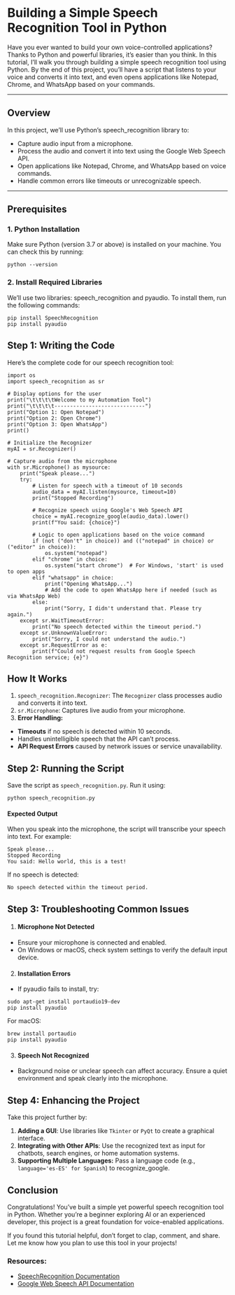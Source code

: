 # Building a Simple Speech Recognition Tool in Python

Have you ever wanted to build your own voice-controlled applications? Thanks to Python and powerful libraries, it’s easier than you think. In this tutorial, I’ll walk you through building a simple speech recognition tool using Python. By the end of this project, you’ll have a script that listens to your voice and converts it into text, and even opens applications like Notepad, Chrome, and WhatsApp based on your commands.

---

## Overview

In this project, we’ll use Python’s speech_recognition library to:

- Capture audio input from a microphone.
- Process the audio and convert it into text using the Google Web Speech API.
- Open applications like Notepad, Chrome, and WhatsApp based on voice commands.
- Handle common errors like timeouts or unrecognizable speech.

---

## Prerequisites

### 1. Python Installation
Make sure Python (version 3.7 or above) is installed on your machine. You can check this by running:
```
python --version
```
### 2. Install Required Libraries
We’ll use two libraries: speech_recognition and pyaudio. To install them, run the following commands:

```
pip install SpeechRecognition
pip install pyaudio
```

## Step 1: Writing the Code
Here’s the complete code for our speech recognition tool:

```
import os
import speech_recognition as sr

# Display options for the user
print("\t\t\t\tWelcome to my Automation Tool")
print("\t\t\t\t-----------------------------")
print("Option 1: Open Notepad")
print("Option 2: Open Chrome")
print("Option 3: Open WhatsApp")
print()

# Initialize the Recognizer
myAI = sr.Recognizer()

# Capture audio from the microphone
with sr.Microphone() as mysource:
    print("Speak please...")
    try:
        # Listen for speech with a timeout of 10 seconds
        audio_data = myAI.listen(mysource, timeout=10)
        print("Stopped Recording")

        # Recognize speech using Google's Web Speech API
        choice = myAI.recognize_google(audio_data).lower()
        print(f"You said: {choice}")

        # Logic to open applications based on the voice command
        if (not ("don't" in choice)) and (("notepad" in choice) or ("editor" in choice)):
            os.system("notepad")
        elif "chrome" in choice:
            os.system("start chrome")  # For Windows, 'start' is used to open apps
        elif "whatsapp" in choice:
            print("Opening WhatsApp...")
            # Add the code to open WhatsApp here if needed (such as via WhatsApp Web)
        else:
            print("Sorry, I didn't understand that. Please try again.")
    except sr.WaitTimeoutError:
        print("No speech detected within the timeout period.")
    except sr.UnknownValueError:
        print("Sorry, I could not understand the audio.")
    except sr.RequestError as e:
        print(f"Could not request results from Google Speech Recognition service; {e}")

```
## How It Works
1. `speech_recognition.Recognizer`: The `Recognizer` class processes audio and converts it into text.
2. `sr.Microphone`: Captures live audio from your microphone.
3. **Error Handling:**
  - **Timeouts** if no speech is detected within 10 seconds.
  - Handles unintelligible speech that the API can’t process.
  - **API Request Errors** caused by network issues or service unavailability.
  
## Step 2: Running the Script
Save the script as `speech_recognition.py`.
Run it using:
```
python speech_recognition.py
```
#### Expected Output
When you speak into the microphone, the script will transcribe your speech into text. For example:

```
Speak please...
Stopped Recording
You said: Hello world, this is a test!
```
If no speech is detected:
```
No speech detected within the timeout period.
```
## Step 3: Troubleshooting Common Issues

1. #### Microphone Not Detected
- Ensure your microphone is connected and enabled.
- On Windows or macOS, check system settings to verify the default input device.
  
2. #### Installation Errors
- If pyaudio fails to install, try:
  
```
sudo apt-get install portaudio19-dev
pip install pyaudio
```
For macOS:
```
brew install portaudio
pip install pyaudio
```
3. #### Speech Not Recognized
- Background noise or unclear speech can affect accuracy. Ensure a quiet environment and speak clearly into the microphone.

## Step 4: Enhancing the Project
Take this project further by:

1. **Adding a GUI**: Use libraries like `Tkinter` or `PyQt` to create a graphical interface.
2. **Integrating with Other APIs**: Use the recognized text as input for chatbots, search engines, or home automation systems.
3. **Supporting Multiple Languages:** Pass a language code (e.g., `language='es-ES' for Spanish`) to recognize_google.

## Conclusion
Congratulations! You’ve built a simple yet powerful speech recognition tool in Python. Whether you’re a beginner exploring AI or an experienced developer, this project is a great foundation for voice-enabled applications.

If you found this tutorial helpful, don’t forget to clap, comment, and share. Let me know how you plan to use this tool in your projects!

### Resources:

- [SpeechRecognition Documentation](https://pypi.org/project/SpeechRecognition/)
- [Google Web Speech API Documentation](https://developer.mozilla.org/en-US/docs/Web/API/Web_Speech_API)












